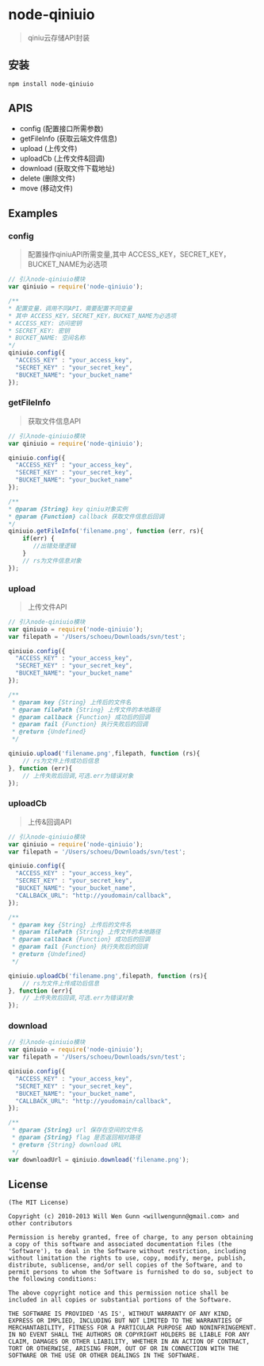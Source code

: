 # node-qiniuio

> qiniu云存储API封装

## 安装

``` 
npm install node-qiniuio

```

## APIS

- config (配置接口所需参数)
- getFileInfo (获取云端文件信息)
- upload (上传文件)
- uploadCb (上传文件&回调)
- download (获取文件下载地址)
- delete (删除文件)
- move (移动文件)

## Examples

### config

> 配置操作qiniuAPI所需变量,其中 ACCESS_KEY，SECRET_KEY，BUCKET_NAME为必选项

``` javascript
// 引入node-qiniuio模块
var qiniuio = require('node-qiniuio');

/**
* 配置变量，调用不同API，需要配置不同变量
* 其中 ACCESS_KEY，SECRET_KEY，BUCKET_NAME为必选项
* ACCESS_KEY: 访问密钥
* SECRET_KEY: 密钥
* BUCKET_NAME: 空间名称
*/
qiniuio.config({
  "ACCESS_KEY" : "your_access_key",
  "SECRET_KEY" : "your_secret_key",
  "BUCKET_NAME": "your_bucket_name"
});


```


### getFileInfo

> 获取文件信息API

``` javascript
// 引入node-qiniuio模块
var qiniuio = require('node-qiniuio');

qiniuio.config({
  "ACCESS_KEY" : "your_access_key",
  "SECRET_KEY" : "your_secret_key",
  "BUCKET_NAME": "your_bucket_name"
});

/**
* @param {String} key qiniu对象实例
* @param {Function} callback 获取文件信息后回调
*/
qiniuio.getFileInfo('filename.png', function (err, rs){
    if(err) {
       //出错处理逻辑
    }
    // rs为文件信息对象
});

```

### upload

> 上传文件API

``` javascript
// 引入node-qiniuio模块
var qiniuio = require('node-qiniuio');
var filepath = '/Users/schoeu/Downloads/svn/test';

qiniuio.config({
  "ACCESS_KEY" : "your_access_key",
  "SECRET_KEY" : "your_secret_key",
  "BUCKET_NAME": "your_bucket_name"
});

/**
 * @param key {String} 上传后的文件名
 * @param filePath {String} 上传文件的本地路径
 * @param callback {Function} 成功后的回调
 * @param fail {Function} 执行失败后的回调
 * @return {Undefined}
 */

qiniuio.upload('filename.png',filepath, function (rs){
    // rs为文件上传成功后信息
}, function (err){
    // 上传失败后回调,可选.err为错误对象
});

```

### uploadCb

> 上传&回调API

``` javascript
// 引入node-qiniuio模块
var qiniuio = require('node-qiniuio');
var filepath = '/Users/schoeu/Downloads/svn/test';

qiniuio.config({
  "ACCESS_KEY" : "your_access_key",
  "SECRET_KEY" : "your_secret_key",
  "BUCKET_NAME": "your_bucket_name",
  "CALLBACK_URL": "http://youdomain/callback",
});

/**
 * @param key {String} 上传后的文件名
 * @param filePath {String} 上传文件的本地路径
 * @param callback {Function} 成功后的回调
 * @param fail {Function} 执行失败后的回调
 * @return {Undefined}
 */

qiniuio.uploadCb('filename.png',filepath, function (rs){
    // rs为文件上传成功后信息
}, function (err){
    // 上传失败后回调,可选.err为错误对象
});

```

### download


``` javascript
// 引入node-qiniuio模块
var qiniuio = require('node-qiniuio');
var filepath = '/Users/schoeu/Downloads/svn/test';

qiniuio.config({
  "ACCESS_KEY" : "your_access_key",
  "SECRET_KEY" : "your_secret_key",
  "BUCKET_NAME": "your_bucket_name",
  "CALLBACK_URL": "http://youdomain/callback",
});

/**
 * @param {String} url 保存在空间的文件名
 * @param {String} flag 是否返回相对路径
 * @return {String} download URL
 */
var downloadUrl = qiniuio.download('filename.png');

```


## License

    (The MIT License)

    Copyright (c) 2010-2013 Will Wen Gunn <willwengunn@gmail.com> and other contributors

    Permission is hereby granted, free of charge, to any person obtaining
    a copy of this software and associated documentation files (the
    'Software'), to deal in the Software without restriction, including
    without limitation the rights to use, copy, modify, merge, publish,
    distribute, sublicense, and/or sell copies of the Software, and to
    permit persons to whom the Software is furnished to do so, subject to
    the following conditions:

    The above copyright notice and this permission notice shall be
    included in all copies or substantial portions of the Software.

    THE SOFTWARE IS PROVIDED 'AS IS', WITHOUT WARRANTY OF ANY KIND,
    EXPRESS OR IMPLIED, INCLUDING BUT NOT LIMITED TO THE WARRANTIES OF
    MERCHANTABILITY, FITNESS FOR A PARTICULAR PURPOSE AND NONINFRINGEMENT.
    IN NO EVENT SHALL THE AUTHORS OR COPYRIGHT HOLDERS BE LIABLE FOR ANY
    CLAIM, DAMAGES OR OTHER LIABILITY, WHETHER IN AN ACTION OF CONTRACT,
    TORT OR OTHERWISE, ARISING FROM, OUT OF OR IN CONNECTION WITH THE
    SOFTWARE OR THE USE OR OTHER DEALINGS IN THE SOFTWARE.



